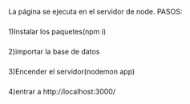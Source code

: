 La página se ejecuta en el servidor de node.
PASOS:
###
1)Instalar los paquetes(npm i)
###
2)importar la base de datos
###
3)Encender el servidor(nodemon app)
###
4)entrar a http://localhost:3000/
